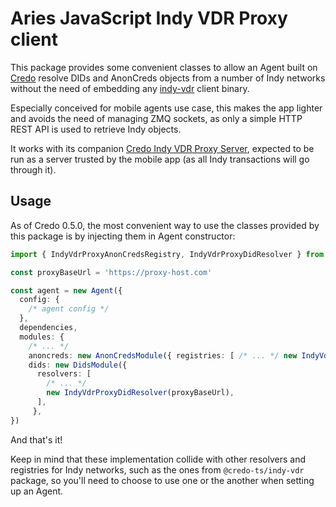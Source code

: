 # Aries JavaScript Indy VDR Proxy client

This package provides some convenient classes to allow an Agent built on [Credo](https://github.com/openwallet-foundation/credo-ts) resolve DIDs and AnonCreds objects from a number of Indy networks without the need of embedding any [indy-vdr](https://github.com/hyperledger/indy-vdr) client binary.

Especially conceived for mobile agents use case, this makes the app lighter and avoids the need of managing ZMQ sockets, as only a simple HTTP REST API is used to retrieve Indy objects.

It works with its companion [Credo Indy VDR Proxy Server](https://github.com/2060-io/credo-ts-indy-vdr-proxy/tree/main/packages/server), expected to be run as a server trusted by the mobile app (as all Indy transactions will go through it).

## Usage

As of Credo 0.5.0, the most convenient way to use the classes provided by this package is by injecting them in Agent constructor:

```ts
import { IndyVdrProxyAnonCredsRegistry, IndyVdrProxyDidResolver } from 'credo-ts-indy-vdr-proxy-client'

const proxyBaseUrl = 'https://proxy-host.com'

const agent = new Agent({
  config: {
    /* agent config */
  },
  dependencies,
  modules: {
    /* ... */
    anoncreds: new AnonCredsModule({ registries: [ /* ... */ new IndyVdrProxyAnonCredsRegistry(proxyBaseUrl)] }),
    dids: new DidsModule({
      resolvers: [
        /* ... */
        new IndyVdrProxyDidResolver(proxyBaseUrl),
      ],
     },
})
```

And that's it!

Keep in mind that these implementation collide with other resolvers and registries for Indy networks, such as the ones from `@credo-ts/indy-vdr` package, so you'll need to choose to use one or the another when setting up an Agent.
